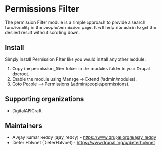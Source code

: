 # Permissions Filter
The permission Filter module is a simple approach to provide a search
functionality in the people/permission page. It will help site admin to
get the desired result without scrolling down.

## Install
Simply install Permission Filter like you would install any other module.

1) Copy the permission_filter folder in the modules folder in your Drupal
 docroot.
2) Enable the module using Manage -> Extend (/admin/modules).
3) Goto People --> Permissions (/admin/people/permissions).

## Supporting organizations
- DigitalAPICraft

## Maintainers
- A Ajay Kumar Reddy (ajay_reddy) - <https://www.drupal.org/u/ajay_reddy>
- Dieter Holvoet (DieterHolvoet) - <https://www.drupal.org/u/dieterholvoet>
